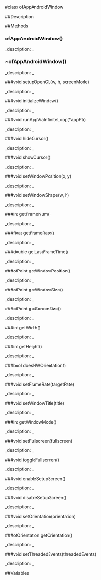 #class ofAppAndroidWindow


##Description





##Methods



### ofAppAndroidWindow()

<!--

_syntax: ofAppAndroidWindow()_

_name: ofAppAndroidWindow_

_returns: _

_returns_description: _

_parameters: _

_access: public_

_version_started: 007_

_version_deprecated: _

_summary: _

_constant: False_

_static: no_

_visible: True_

_advanced: False_



-->

_description: _







### ~ofAppAndroidWindow()

<!--

_syntax: ~ofAppAndroidWindow()_

_name: ~ofAppAndroidWindow_

_returns: _

_returns_description: _

_parameters: _

_access: public_

_version_started: 007_

_version_deprecated: _

_summary: _

_constant: False_

_static: no_

_visible: True_

_advanced: False_



-->

_description: _







###void setupOpenGL(w, h, screenMode)

<!--

_syntax: setupOpenGL(w, h, screenMode)_

_name: setupOpenGL_

_returns: void_

_returns_description: _

_parameters: int w, int h, int screenMode_

_access: public_

_version_started: 007_

_version_deprecated: _

_summary: _

_constant: False_

_static: no_

_visible: True_

_advanced: False_



-->

_description: _







###void initializeWindow()

<!--

_syntax: initializeWindow()_

_name: initializeWindow_

_returns: void_

_returns_description: _

_parameters: _

_access: public_

_version_started: 007_

_version_deprecated: _

_summary: _

_constant: False_

_static: no_

_visible: True_

_advanced: False_



-->

_description: _







###void runAppViaInfiniteLoop(*appPtr)

<!--

_syntax: runAppViaInfiniteLoop(*appPtr)_

_name: runAppViaInfiniteLoop_

_returns: void_

_returns_description: _

_parameters: ofBaseApp *appPtr_

_access: public_

_version_started: 007_

_version_deprecated: _

_summary: _

_constant: False_

_static: no_

_visible: True_

_advanced: False_



-->

_description: _







###void hideCursor()

<!--

_syntax: hideCursor()_

_name: hideCursor_

_returns: void_

_returns_description: _

_parameters: _

_access: public_

_version_started: 007_

_version_deprecated: _

_summary: _

_constant: False_

_static: no_

_visible: True_

_advanced: False_



-->

_description: _







###void showCursor()

<!--

_syntax: showCursor()_

_name: showCursor_

_returns: void_

_returns_description: _

_parameters: _

_access: public_

_version_started: 007_

_version_deprecated: _

_summary: _

_constant: False_

_static: no_

_visible: True_

_advanced: False_



-->

_description: _







###void setWindowPosition(x, y)

<!--

_syntax: setWindowPosition(x, y)_

_name: setWindowPosition_

_returns: void_

_returns_description: _

_parameters: int x, int y_

_access: public_

_version_started: 007_

_version_deprecated: _

_summary: _

_constant: False_

_static: no_

_visible: True_

_advanced: False_



-->

_description: _







###void setWindowShape(w, h)

<!--

_syntax: setWindowShape(w, h)_

_name: setWindowShape_

_returns: void_

_returns_description: _

_parameters: int w, int h_

_access: public_

_version_started: 007_

_version_deprecated: _

_summary: _

_constant: False_

_static: no_

_visible: True_

_advanced: False_



-->

_description: _







###int getFrameNum()

<!--

_syntax: getFrameNum()_

_name: getFrameNum_

_returns: int_

_returns_description: _

_parameters: _

_access: public_

_version_started: 007_

_version_deprecated: _

_summary: _

_constant: False_

_static: no_

_visible: True_

_advanced: False_



-->

_description: _







###float getFrameRate()

<!--

_syntax: getFrameRate()_

_name: getFrameRate_

_returns: float_

_returns_description: _

_parameters: _

_access: public_

_version_started: 007_

_version_deprecated: _

_summary: _

_constant: False_

_static: no_

_visible: True_

_advanced: False_



-->

_description: _







###double getLastFrameTime()

<!--

_syntax: getLastFrameTime()_

_name: getLastFrameTime_

_returns: double_

_returns_description: _

_parameters: _

_access: public_

_version_started: 007_

_version_deprecated: _

_summary: _

_constant: False_

_static: no_

_visible: True_

_advanced: False_



-->

_description: _







###ofPoint getWindowPosition()

<!--

_syntax: getWindowPosition()_

_name: getWindowPosition_

_returns: ofPoint_

_returns_description: _

_parameters: _

_access: public_

_version_started: 007_

_version_deprecated: _

_summary: _

_constant: False_

_static: no_

_visible: True_

_advanced: False_



-->

_description: _







###ofPoint getWindowSize()

<!--

_syntax: getWindowSize()_

_name: getWindowSize_

_returns: ofPoint_

_returns_description: _

_parameters: _

_access: public_

_version_started: 007_

_version_deprecated: _

_summary: _

_constant: False_

_static: no_

_visible: True_

_advanced: False_



-->

_description: _







###ofPoint getScreenSize()

<!--

_syntax: getScreenSize()_

_name: getScreenSize_

_returns: ofPoint_

_returns_description: _

_parameters: _

_access: public_

_version_started: 007_

_version_deprecated: _

_summary: _

_constant: False_

_static: no_

_visible: True_

_advanced: False_



-->

_description: _







###int getWidth()

<!--

_syntax: getWidth()_

_name: getWidth_

_returns: int_

_returns_description: _

_parameters: _

_access: public_

_version_started: 007_

_version_deprecated: _

_summary: _

_constant: False_

_static: no_

_visible: True_

_advanced: False_



-->

_description: _







###int getHeight()

<!--

_syntax: getHeight()_

_name: getHeight_

_returns: int_

_returns_description: _

_parameters: _

_access: public_

_version_started: 007_

_version_deprecated: _

_summary: _

_constant: False_

_static: no_

_visible: True_

_advanced: False_



-->

_description: _







###bool doesHWOrientation()

<!--

_syntax: doesHWOrientation()_

_name: doesHWOrientation_

_returns: bool_

_returns_description: _

_parameters: _

_access: public_

_version_started: 007_

_version_deprecated: _

_summary: _

_constant: False_

_static: no_

_visible: True_

_advanced: False_



-->

_description: _







###void setFrameRate(targetRate)

<!--

_syntax: setFrameRate(targetRate)_

_name: setFrameRate_

_returns: void_

_returns_description: _

_parameters: float targetRate_

_access: public_

_version_started: 007_

_version_deprecated: _

_summary: _

_constant: False_

_static: no_

_visible: True_

_advanced: False_



-->

_description: _







###void setWindowTitle(title)

<!--

_syntax: setWindowTitle(title)_

_name: setWindowTitle_

_returns: void_

_returns_description: _

_parameters: string title_

_access: public_

_version_started: 007_

_version_deprecated: _

_summary: _

_constant: False_

_static: no_

_visible: True_

_advanced: False_



-->

_description: _







###int getWindowMode()

<!--

_syntax: getWindowMode()_

_name: getWindowMode_

_returns: int_

_returns_description: _

_parameters: _

_access: public_

_version_started: 007_

_version_deprecated: _

_summary: _

_constant: False_

_static: no_

_visible: True_

_advanced: False_



-->

_description: _







###void setFullscreen(fullscreen)

<!--

_syntax: setFullscreen(fullscreen)_

_name: setFullscreen_

_returns: void_

_returns_description: _

_parameters: bool fullscreen_

_access: public_

_version_started: 007_

_version_deprecated: _

_summary: _

_constant: False_

_static: no_

_visible: True_

_advanced: False_



-->

_description: _







###void toggleFullscreen()

<!--

_syntax: toggleFullscreen()_

_name: toggleFullscreen_

_returns: void_

_returns_description: _

_parameters: _

_access: public_

_version_started: 007_

_version_deprecated: _

_summary: _

_constant: False_

_static: no_

_visible: True_

_advanced: False_



-->

_description: _







###void enableSetupScreen()

<!--

_syntax: enableSetupScreen()_

_name: enableSetupScreen_

_returns: void_

_returns_description: _

_parameters: _

_access: public_

_version_started: 007_

_version_deprecated: _

_summary: _

_constant: False_

_static: no_

_visible: True_

_advanced: False_



-->

_description: _







###void disableSetupScreen()

<!--

_syntax: disableSetupScreen()_

_name: disableSetupScreen_

_returns: void_

_returns_description: _

_parameters: _

_access: public_

_version_started: 007_

_version_deprecated: _

_summary: _

_constant: False_

_static: no_

_visible: True_

_advanced: False_



-->

_description: _







###void setOrientation(orientation)

<!--

_syntax: setOrientation(orientation)_

_name: setOrientation_

_returns: void_

_returns_description: _

_parameters: ofOrientation orientation_

_access: public_

_version_started: 007_

_version_deprecated: _

_summary: _

_constant: False_

_static: no_

_visible: True_

_advanced: False_



-->

_description: _







###ofOrientation getOrientation()

<!--

_syntax: getOrientation()_

_name: getOrientation_

_returns: ofOrientation_

_returns_description: _

_parameters: _

_access: public_

_version_started: 007_

_version_deprecated: _

_summary: _

_constant: False_

_static: no_

_visible: True_

_advanced: False_



-->

_description: _







###void setThreadedEvents(threadedEvents)

<!--

_syntax: setThreadedEvents(threadedEvents)_

_name: setThreadedEvents_

_returns: void_

_returns_description: _

_parameters: bool threadedEvents_

_access: public_

_version_started: 007_

_version_deprecated: _

_summary: _

_constant: False_

_static: no_

_visible: True_

_advanced: False_



-->

_description: _







##Variables



